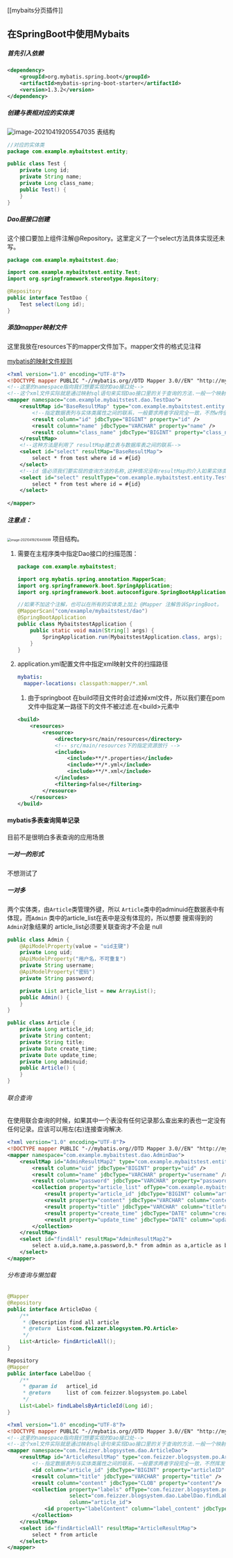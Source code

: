 [[mybaits分页插件]]

## 在SpringBoot中使用Mybaits

##### 首先引入依赖

```xml
<dependency>
    <groupId>org.mybatis.spring.boot</groupId>
    <artifactId>mybatis-spring-boot-starter</artifactId>
    <version>1.3.2</version>
</dependency>
```

##### 创建与表相对应的实体类

![image-20210419205547035](Springboot%E4%B8%AD%E4%BD%BF%E7%94%A8Mybaits.assets/image-20210419205547035.png)  表结构

```java
//对应的实体类
package com.example.mybaitstest.entity;

public class Test {
    private Long id;
    private String name;
    private Long class_name;
    public Test() {
    }
}
```

##### Dao层接口创建

这个接口要加上组件注解@Repository。这里定义了一个select方法具体实现还未写。

```java
package com.example.mybaitstest.dao;

import com.example.mybaitstest.entity.Test;
import org.springframework.stereotype.Repository;

@Repository
public interface TestDao {
    Test select(Long id);
}
```

##### 添加mapper映射文件

这里我放在resources下的mapper文件加下。mapper文件的格式见注释

[mybatis的映射文件规则](https://mybatis.org/mybatis-3/zh/sqlmap-xml.html) 



```xml
<?xml version="1.0" encoding="UTF-8"?>
<!DOCTYPE mapper PUBLIC "-//mybatis.org//DTD Mapper 3.0//EN" "http://mybatis.org/dtd/mybatis-3-mapper.dtd">
<!--这里的namespace指向我们想要实现的Dao接口处-->
<!--这个xml文件实际就是通过映射sql语句来实现Dao接口里的关于查询的方法.一般一个映射文件对应一个Dao接口-->
<mapper namespace="com.example.mybaitstest.dao.TestDao">
    <resultMap id="BaseResultMap" type="com.example.mybaitstest.entity.Test">
        <!--指定数据表列与实体类属性之间的联系，一般要求两者字段完全一致，不然w传值-->
        <result column="id" jdbcType="BIGINT" property="id" />
        <result column="name" jdbcType="VARCHAR" property="name" />
        <result column="class_name" jdbcType="BIGINT" property="class_name"/>
    </resultMap>
    <!--这种方法是利用了 resultMap建立表与数据库表之间的联系-->
    <select id="select" resultMap="BaseResultMap">
        select * from test where id = #{id}
    </select>
    <!--id 值必须我们要实现的查询方法的名称,这种情况没有resultMap的介入如果实体类属性名和数据表字段名不一样就会导致该数据查不			到-->
    <select id="select" resultType="com.example.mybaitstest.entity.Test">
        select * from test where id = #{id}
    </select>
    
</mapper>
```

##### 注意点：

<img src="Springboot%E4%B8%AD%E4%BD%BF%E7%94%A8Mybaits.assets/image-20210419210445699.png" alt="image-20210419210445699" style="zoom:50%;" /> 项目结构。

1. 需要在主程序类中指定Dao接口的扫描范围：

   ```java
   package com.example.mybaitstest;
   
   import org.mybatis.spring.annotation.MapperScan;
   import org.springframework.boot.SpringApplication;
   import org.springframework.boot.autoconfigure.SpringBootApplication;
   
   //如果不加这个注解，也可以在所有的实体类上加上 @Mapper 注解告诉SpringBoot。
   @MapperScan("com/example/mybaitstest/dao")
   @SpringBootApplication
   public class MybaitstestApplication {
       public static void main(String[] args) {
           SpringApplication.run(MybaitstestApplication.class, args);
       }
   }
   ```

2. application.yml配置文件中指定xml映射文件的扫描路径

   ```yml
   mybatis:
     mapper-locations: classpath:mapper/*.xml
   ```

   1. 由于springboot 在build项目文件时会过滤掉xml文件，所以我们要在pom文件中指定某一路径下的文件不被过滤.在\<build\>元素中

   ```xml
   <build>
       <resources>
           <resource>
               <directory>src/main/resources</directory>
               <!-- src/main/resources下的指定资源放行 -->
               <includes>
                   <include>**/*.properties</include>
                   <include>**/*.yml</include>
                   <include>**/*.xml</include>
               </includes>
               <filtering>false</filtering>
           </resource>
       </resources>
   </build>
   ```

#### mybatis多表查询简单记录

目前不是很明白多表查询的应用场景

##### 一对一的形式

不想测试了

##### 一对多

两个实体类，由`Article`类管理外键，所以 `Article`类中的adminuid在数据表中有体现，而`Admin` 类中的article_list在表中是没有体现的，所以想要 搜索得到的 `Admin`对象结果的 article_list必须要关联查询才不会是 null

```java
public class Admin {
    @ApiModelProperty(value = "uid主键")
    private Long uid;
    @ApiModelProperty("用户名，不可重复")
    private String username;
    @ApiModelProperty("密码")
    private String password;

    private List article_list = new ArrayList();
    public Admin() {
    }
}
```

```java
public class Article {
    private Long article_id;
    private String content;
    private String title;
    private Date create_time;
    private Date update_time;
    private Long adminuid;
    public Article() {
    }
}
```

###### 联合查询  

在使用联合查询的时候，如果其中一个表没有任何记录那么查出来的表也一定没有任何记录。应该可以用左(右)连接查询解决.

```xml
<?xml version="1.0" encoding="UTF-8"?>
<!DOCTYPE mapper PUBLIC "-//mybatis.org//DTD Mapper 3.0//EN" "http://mybatis.org/dtd/mybatis-3-mapper.dtd">
<mapper namespace="com.example.mybaitstest.dao.AdminDao">
    <resultMap id="AdminResultMap2" type="com.example.mybaitstest.entity.Admin">
        <result column="uid" jdbcType="BIGINT" property="uid" />
        <result column="name" jdbcType="VARCHAR" property="username" />
        <result column="password" jdbcType="VARCHAR" property="password"/>
        <collection property="article_list" ofType="com.example.mybaitstest.entity.Article">
            <result property="article_id" jdbcType="BIGINT" column="article"></result>
            <result property="content" jdbcType="VARCHAR" column="content"></result>
            <result property="title" jdbcType="VARCHAR" column="title"></result>
            <result property="create_time" jdbcType="DATE" column="create_time"></result>
            <result property="update_time" jdbcType="DATE" column="update_time"></result>
        </collection>
    </resultMap>
    <select id="findAll" resultMap="AdminResultMap2">
        select a.uid,a.name,a.password,b.* from admin as a,article as b where a.uid=#{id} and b.adminuid=a.uid;
    </select>
</mapper>
```

###### 分布查询与懒加载

```java
@Mapper
@Repository
public interface ArticleDao {
    /**
     * @Description find all article
     * @return  List<com.feizzer.blogsystem.PO.Article>
     */
    List<Article> findArticleAll();
}
```

```java
Repository
@Mapper
public interface LabelDao {
    /**
     * @param id   articel_id
     * @return     list of com.feizzer.blogsystem.po.Label
     */
    List<Label> findLabelsByArticleId(Long id);
}
```

```xml
<?xml version="1.0" encoding="UTF-8"?>
<!DOCTYPE mapper PUBLIC "-//mybatis.org//DTD Mapper 3.0//EN" "http://mybatis.org/dtd/mybatis-3-mapper.dtd">
<!--这里的namespace指向我们想要实现的Dao接口处-->
<!--这个xml文件实际就是通过映射sql语句来实现Dao接口里的关于查询的方法.一般一个映射文件对应一个Dao接口-->
<mapper namespace="com.feizzer.blogsystem.dao.ArticleDao">
    <resultMap id="ArticleResultMap" type="com.feizzer.blogsystem.po.Article">
        <!--指定数据表列与实体类属性之间的联系，一般要求两者字段完全一致，不然挥发传值-->
        <id column="article_id" jdbcType="BIGINT" property="articleID" />
        <result column="title" jdbcType="VARCHAR" property="title" />
        <result column="content" jdbcType="CLOB" property="content"/>
        <collection property="labels" ofType="com.feizzer.blogsystem.po.Label"
                    select="com.feizzer.blogsystem.dao.LabelDao.findLabelsByArticleId"
                    column="article_id">
            <id property="labelContent" column="label_content" jdbcType="VARCHAR"/>
        </collection>
    </resultMap>
    <select id="findArticleAll" resultMap="ArticleResultMap">
        select * from article
    </select>
</mapper>
```

